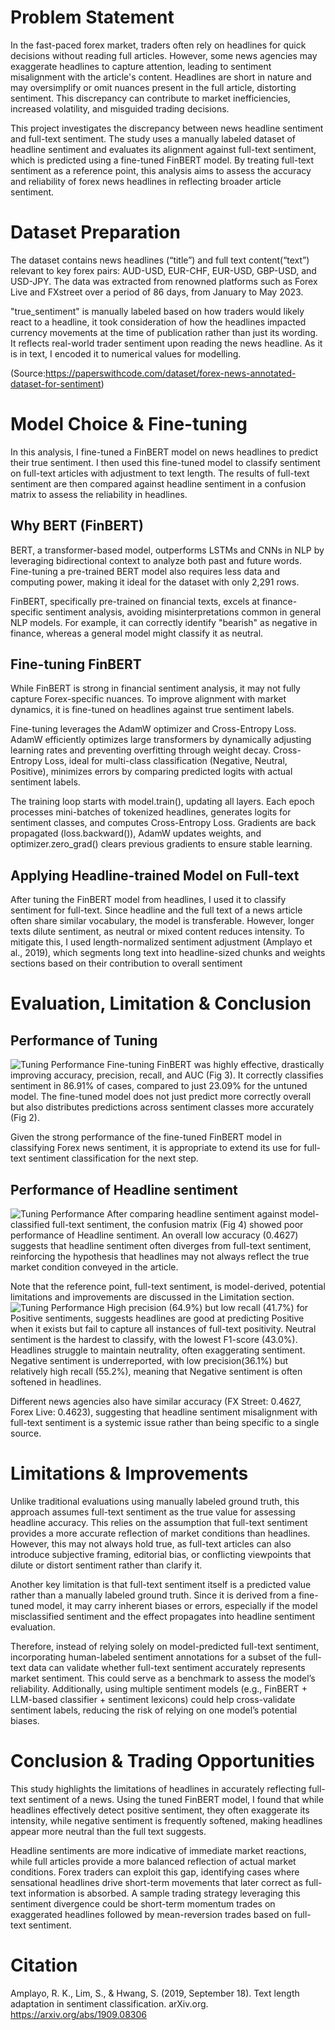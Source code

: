 # Problem Statement

In the fast-paced forex market, traders often rely on headlines for quick decisions without reading full articles. However, some news agencies may exaggerate headlines to capture attention, leading to sentiment misalignment with the article's content. Headlines are short in nature and may oversimplify or omit nuances present in the full article, distorting sentiment. This discrepancy can contribute to market inefficiencies, increased volatility, and misguided trading decisions.

This project investigates the discrepancy between news headline sentiment and full-text sentiment. The study uses a manually labeled dataset of headline sentiment and evaluates its alignment against full-text sentiment, which is predicted using a fine-tuned FinBERT model. By treating full-text sentiment as a reference point, this analysis aims to assess the accuracy and reliability of forex news headlines in reflecting broader article sentiment.


# Dataset Preparation

The dataset contains news headlines (“title”) and full text content(“text”) relevant to key forex pairs: AUD-USD, EUR-CHF, EUR-USD, GBP-USD, and USD-JPY. The data was extracted from renowned platforms such as Forex Live and FXstreet over a period of 86 days, from January to May 2023.

"true_sentiment" is manually labeled based on how traders would likely react to a headline, it took consideration of how the headlines impacted currency movements at the time of publication rather than just its wording. It reflects real-world trader sentiment upon reading the news headline. As it is in text, I encoded it to numerical values for modelling.

(Source:https://paperswithcode.com/dataset/forex-news-annotated-dataset-for-sentiment)


# Model Choice & Fine-tuning

In this analysis, I fine-tuned a FinBERT model on news headlines to predict their true
sentiment. I then used this fine-tuned model to classify sentiment on full-text articles with adjustment to text length. The results of full-text sentiment are then compared against headline sentiment in a confusion matrix to assess the reliability in headlines.

## Why BERT (FinBERT)
BERT, a transformer-based model, outperforms LSTMs and CNNs in NLP by leveraging
bidirectional context to analyze both past and future words. Fine-tuning a pre-trained BERT model also requires less data and computing power, making it ideal for the dataset with only 2,291 rows.

FinBERT, specifically pre-trained on financial texts, excels at finance-specific sentiment analysis, avoiding misinterpretations common in general NLP models. For example, it can correctly identify "bearish" as negative in finance, whereas a general model might classify it as neutral.

## Fine-tuning FinBERT
While FinBERT is strong in financial sentiment analysis, it may not fully capture Forex-specific nuances. To improve alignment with market dynamics, it is fine-tuned on headlines against true sentiment labels.

Fine-tuning leverages the AdamW optimizer and Cross-Entropy Loss. AdamW efficiently optimizes large transformers by dynamically adjusting learning rates and preventing overfitting through weight decay. Cross-Entropy Loss, ideal for multi-class classification (Negative, Neutral, Positive), minimizes errors by comparing predicted logits with actual sentiment labels.

The training loop starts with model.train(), updating all layers. Each epoch processes mini-batches of tokenized headlines, generates logits for sentiment classes, and computes Cross-Entropy Loss. Gradients are back propagated (loss.backward()), AdamW updates weights, and optimizer.zero_grad() clears previous gradients to ensure stable learning.

## Applying Headline-trained Model on Full-text
After tuning the FinBERT model from headlines, I used it to classify sentiment for full-text. Since headline and the full text of a news article often share similar vocabulary, the model is transferable.
However, longer texts dilute sentiment, as neutral or mixed content reduces intensity. To mitigate this, I used length-normalized sentiment adjustment (Amplayo et al., 2019), which segments long text into headline-sized chunks and weights sections based on their contribution to overall sentiment


# Evaluation, Limitation & Conclusion

## Performance of Tuning

![Tuning Performance](Tuning%20Performance.png)
Fine-tuning FinBERT was highly effective, drastically improving accuracy, precision, recall, and AUC (Fig 3). It correctly classifies sentiment in 86.91% of cases, compared to just 23.09% for the untuned model. The fine-tuned model does not just predict more correctly overall but also distributes predictions across sentiment classes more accurately (Fig 2).

Given the strong performance of the fine-tuned FinBERT model in classifying Forex news sentiment, it is appropriate to extend its use for full-text sentiment classification for the next step.


## Performance of Headline sentiment
![Tuning Performance](Headline%20Classification.png)
After comparing headline sentiment against model-classified full-text sentiment, the confusion matrix (Fig 4) showed poor performance of Headline sentiment. An overall low accuracy (0.4627) suggests that headline sentiment often diverges from full-text sentiment, reinforcing the hypothesis that headlines may not always reflect the true market condition conveyed in the article.

Note that the reference point, full-text sentiment, is model-derived, potential limitations and improvements are discussed in the Limitation section.
![Tuning Performance](Evaluation%20Matrix.png)
High precision (64.9%) but low recall (41.7%) for Positive sentiments, suggests headlines are good at predicting Positive when it exists but fail to capture all instances of full-text positivity. Neutral sentiment is the hardest to classify, with the lowest F1-score (43.0%). Headlines struggle to maintain neutrality, often exaggerating sentiment. Negative sentiment is underreported, with low precision(36.1%) but relatively high recall (55.2%), meaning that Negative sentiment is often softened in headlines.

Different news agencies also have similar accuracy (FX Street: 0.4627, Forex Live: 0.4623), suggesting that headline sentiment misalignment with full-text sentiment is a systemic issue rather than being specific to a single source.



# Limitations & Improvements

Unlike traditional evaluations using manually labeled ground truth, this approach assumes full-text sentiment as the true value for assessing headline accuracy. This relies on the assumption that full-text sentiment provides a more accurate reflection of market conditions than headlines. However, this may not always hold true, as full-text articles can also introduce subjective framing, editorial bias, or conflicting viewpoints that dilute or distort sentiment rather than clarify it.

Another key limitation is that full-text sentiment itself is a predicted value rather than a manually labeled ground truth. Since it is derived from a fine-tuned model, it may carry inherent biases or errors, especially if the model misclassified sentiment and the effect propagates into headline sentiment evaluation.

Therefore, instead of relying solely on model-predicted full-text sentiment, incorporating human-labeled sentiment annotations for a subset of the full-text data can validate whether full-text sentiment accurately represents market sentiment. This could serve as a benchmark to assess the model’s reliability. Additionally, using multiple sentiment models (e.g., FinBERT + LLM-based classifier + sentiment lexicons) could help cross-validate sentiment labels, reducing the risk of relying on one model’s potential biases.


# Conclusion & Trading Opportunities

This study highlights the limitations of headlines in accurately reflecting full-text sentiment of a news. Using the tuned FinBERT model, I found that while headlines effectively detect positive sentiment, they often exaggerate its intensity, while negative sentiment is frequently softened, making headlines appear more neutral than the full text suggests.

Headline sentiments are more indicative of immediate market reactions, while full articles provide a more balanced reflection of actual market conditions. Forex traders can exploit this gap, identifying cases where sensational headlines drive short-term movements that later correct as full-text information is absorbed. A sample trading strategy leveraging this sentiment divergence could be short-term momentum trades on exaggerated headlines followed by mean-reversion trades based on full-text sentiment.

# Citation
Amplayo, R. K., Lim, S., & Hwang, S. (2019, September 18). Text length adaptation in sentiment classification. arXiv.org. https://arxiv.org/abs/1909.08306
